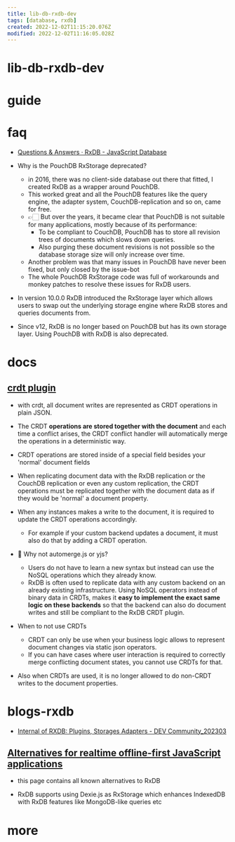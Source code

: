 ```yaml
---
title: lib-db-rxdb-dev
tags: [database, rxdb]
created: 2022-12-02T11:15:20.076Z
modified: 2022-12-02T11:16:05.028Z
---
```


# lib-db-rxdb-dev

# guide

# faq
- [Questions & Answers · RxDB - JavaScript Database](https://rxdb.info/questions-answers.html)

- Why is the PouchDB RxStorage deprecated?
  - in 2016, there was no client-side database out there that fitted, I created RxDB as a wrapper around PouchDB. 
  - This worked great and all the PouchDB features like the query engine, the adapter system, CouchDB-replication and so on, came for free.
  - 👉🏻 But over the years, it became clear that PouchDB is not suitable for many applications, mostly because of its performance: 
    - To be compliant to CouchDB, PouchDB has to store all revision trees of documents which slows down queries. 
    - Also purging these document revisions is not possible so the database storage size will only increase over time. 
  - Another problem was that many issues in PouchDB have never been fixed, but only closed by the issue-bot
  - The whole PouchDB RxStorage code was full of workarounds and monkey patches to resolve these issues for RxDB users.
- In version 10.0.0 RxDB introduced the RxStorage layer which allows users to swap out the underlying storage engine where RxDB stores and queries documents from. 

- Since v12, RxDB is no longer based on PouchDB but has its own storage layer. Using PouchDB with RxDB is also deprecated. 
# docs

## [crdt plugin](https://github.com/pubkey/rxdb/blob/master/docs-src/crdt.md)

- with crdt, all document writes are represented as CRDT operations in plain JSON. 
- The CRDT **operations are stored together with the document** and each time a conflict arises, the CRDT conflict handler will automatically merge the operations in a deterministic way.
- CRDT operations are stored inside of a special field besides your 'normal' document fields
- When replicating document data with the RxDB replication or the CouchDB replication or even any custom replication, the CRDT operations must be replicated together with the document data as if they would be 'normal' a document property.
- When any instances makes a write to the document, it is required to update the CRDT operations accordingly. 
  - For example if your custom backend updates a document, it must also do that by adding a CRDT operation. 

- 🤔 Why not automerge.js or yjs?
  - Users do not have to learn a new syntax but instead can use the NoSQL operations which they already know.
  - RxDB is often used to replicate data with any custom backend on an already existing infrastructure. Using NoSQL operators instead of binary data in CRDTs, makes it **easy to implement the exact same logic on these backends** so that the backend can also do document writes and still be compliant to the RxDB CRDT plugin.

- When to not use CRDTs
  - CRDT can only be use when your business logic allows to represent document changes via static json operators. 
  - If you can have cases where user interaction is required to correctly merge conflicting document states, you cannot use CRDTs for that.
- Also when CRDTs are used, it is no longer allowed to do non-CRDT writes to the document properties.
# blogs-rxdb
- [Internal of RXDB: Plugins, Storages Adapters - DEV Community_202303](https://dev.to/dhrn/internal-of-rxdb-plugins-storages-adapters-3bi3)

## [Alternatives for realtime offline-first JavaScript applications](https://rxdb.info/alternatives.html)

- this page contains all known alternatives to RxDB

- RxDB supports using Dexie.js as RxStorage which enhances IndexedDB with RxDB features like MongoDB-like queries etc
# more
